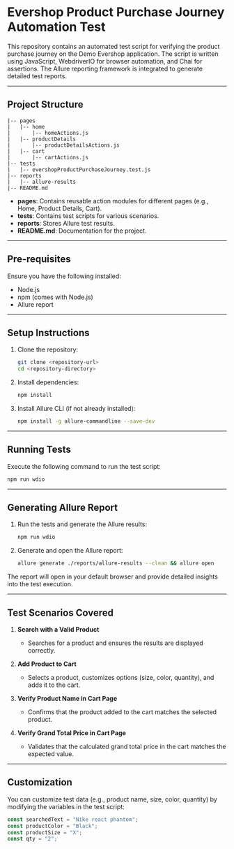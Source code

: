 # Evershop Product Purchase Journey Automation Test

This repository contains an automated test script for verifying the product purchase journey on the Demo Evershop application. The script is written using JavaScript, WebdriverIO for browser automation, and Chai for assertions. The Allure reporting framework is integrated to generate detailed test reports.

---

## Project Structure

```
|-- pages
|   |-- home
|       |-- homeActions.js
|   |-- productDetails
|       |-- productDetailsActions.js
|   |-- cart
|       |-- cartActions.js
|-- tests
|   |-- evershopProductPurchaseJourney.test.js
|-- reports
|   |-- allure-results
|-- README.md
```

- **pages**: Contains reusable action modules for different pages (e.g., Home, Product Details, Cart).
- **tests**: Contains test scripts for various scenarios.
- **reports**: Stores Allure test results.
- **README.md**: Documentation for the project.

---

## Pre-requisites

Ensure you have the following installed:

- Node.js
- npm (comes with Node.js)
- Allure report

---

## Setup Instructions

1. Clone the repository:
   ```bash
   git clone <repository-url>
   cd <repository-directory>
   ```

2. Install dependencies:
   ```bash
   npm install
   ```

3. Install Allure CLI (if not already installed):
   ```bash
   npm install -g allure-commandline --save-dev
   ```

---

## Running Tests

Execute the following command to run the test script:
```bash
npm run wdio
```

---

## Generating Allure Report

1. Run the tests and generate the Allure results:
   ```bash
   npm run wdio
   ```

2. Generate and open the Allure report:
   ```bash
   allure generate ./reports/allure-results --clean && allure open
   ```

The report will open in your default browser and provide detailed insights into the test execution.

---

## Test Scenarios Covered

1. **Search with a Valid Product**
   - Searches for a product and ensures the results are displayed correctly.

2. **Add Product to Cart**
   - Selects a product, customizes options (size, color, quantity), and adds it to the cart.

3. **Verify Product Name in Cart Page**
   - Confirms that the product added to the cart matches the selected product.

4. **Verify Grand Total Price in Cart Page**
   - Validates that the calculated grand total price in the cart matches the expected value.

---

## Customization

You can customize test data (e.g., product name, size, color, quantity) by modifying the variables in the test script:

```javascript
const searchedText = "Nike react phantom";
const productColor = "Black";
const productSize = "X";
const qty = "2";
```



